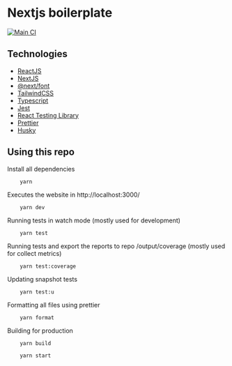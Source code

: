 # Nextjs boilerplate

[![Main CI](https://github.com/includevitor/next13-boilerplate/actions/workflows/main.yml/badge.svg)](https://github.com/includevitor/next13-boilerplate/actions/workflows/main.yml)


## Technologies

-   [ReactJS](https://reactjs.org/)
-   [NextJS](https://nextjs.org/blog/next-13)
-   [@next/font](https://beta.nextjs.org/docs/optimizing/fonts)
-   [TailwindCSS](https://tailwindcss.com/)
-   [Typescript](https://www.typescriptlang.org/)
-   [Jest](https://jestjs.io/)
-   [React Testing Library](https://testing-library.com/docs/react-testing-library/intro/)
-   [Prettier](https://prettier.io/)
-   [Husky](https://typicode.github.io/husky/#/)

## Using this repo

Install all dependencies

```
    yarn
```

Executes the website in http://localhost:3000/

```
    yarn dev
```

Running tests in watch mode (mostly used for development)

```
    yarn test
```

Running tests and export the reports to repo /output/coverage (mostly used for collect metrics)

```
    yarn test:coverage
```

Updating snapshot tests

```
    yarn test:u
```

Formatting all files using prettier

```
    yarn format
```

Building for production

```
    yarn build
```

```
    yarn start
```
